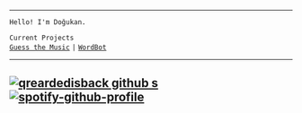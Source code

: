 

---

 `Hello! I'm Doğukan.`
 
  `Current Projects`<br />
  [`Guess the Music`](https://guessthemusic.net) `|` [`WordBot`](https://wordbot.xyz)

---

[![qreardedisback github s](https://github-readme-stats.vercel.app/api?username=qreardedisback&locale=en&title_color=FFFFFF&bg_color=000000&icon_color=f5ac02&text_color=FFFFFF&include_all_commits=true&hide_border=true&show_icons=true)](https://github.com/qreardedisback)
[![spotify-github-profile](https://spotify-github-profile.vercel.app/api/view?uid=xy4d8vpu7gh85rlk30w2b6fbu&cover_image=true&theme=default)](https://spotify-github-profile.vercel.app/api/view?uid=xy4d8vpu7gh85rlk30w2b6fbu&redirect=true)
---

